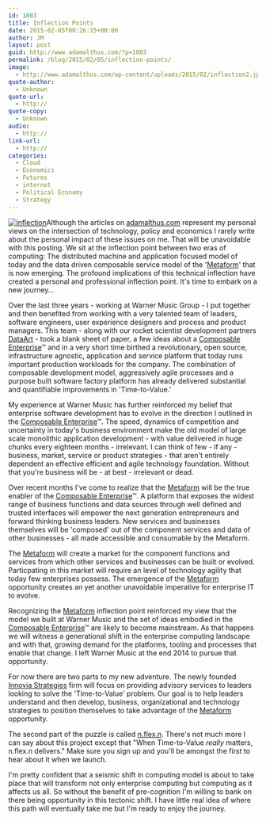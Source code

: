 ```yaml
---
id: 1003
title: Inflection Points
date: 2015-02-05T00:26:15+00:00
author: JM
layout: post
guid: http://www.adamalthus.com/?p=1003
permalink: /blog/2015/02/05/inflection-points/
image:
  - http://www.adamalthus.com/wp-content/uploads/2015/02/inflection2.jpg
quote-author:
  - Unknown
quote-url:
  - http://
quote-copy:
  - Unknown
audio:
  - http://
link-url:
  - http://
categories:
  - Cloud
  - Economics
  - Futures
  - internet
  - Political Economy
  - Strategy
---
```

[<img class="alignleft  wp-image-1006" src="http://i0.wp.com/www.adamalthus.com/wp-content/uploads/2015/02/inflection1.jpg?resize=270%2C272" alt="inflection" data-recalc-dims="1" />](http://i0.wp.com/www.adamalthus.com/wp-content/uploads/2015/02/inflection1.jpg)Although the articles on <a href="http://adamalathus.com" target="_blank">adamalthus.com</a> represent my personal views on the intersection of technology, policy and economics I rarely write about the personal impact of these issues on me. That will be unavoidable with this posting. We sit at the inflection point between two eras of computing: The distributed machine and application focused model of today and the data driven composable service model of the '<a href="http://www.adamalthus.com/blog/2015/01/08/the-metaform-the-platform-of-everything/" target="_blank">Metaform</a>' that is now emerging. The profound implications of this technical inflection have created a personal and professional inflection point. It's time to embark on a new journey&hellip;<!--more-->

Over the last three years - working at Warner Music Group - I put together and then benefited from working with a very talented team of leaders, software engineers, user experience designers and process and product managers. This team - along with our rocket scientist development partners <a href="http://www.dataart.com/" target="_blank">DataArt</a> - took a blank sheet of paper, a few ideas about a <a href="http://www.adamalthus.com/blog/2013/04/04/the-composable-enterprise/" target="_blank">Composable Enterprise</a>&trade; and in a very short time birthed a revolutionary, open source, infrastructure agnostic, application and service platform that today runs important production workloads for the company. The combination of composable development model, aggressively agile processes and a purpose built software factory platform has already delivered substantial and quantifiable improvements in 'Time-to-Value.'

My experience at Warner Music has further reinforced my belief that enterprise software development has to evolve in the direction I outlined in the <a href="http://www.adamalthus.com/blog/2013/04/04/the-composable-enterprise/" target="_blank">Composable Enterprise</a>&trade;. The speed, dynamics of competition and uncertainty in today's business environment make the old model of large scale monolithic application development - with value delivered in huge chunks every eighteen months - irrelevant. I can think of few - if any - business, market, service or product strategies - that aren't entirely dependent an effective efficient and agile technology foundation. Without that you're business will be - at best - irrelevant or dead.

Over recent months I've come to realize that the <a href="http://www.adamalthus.com/blog/2015/01/08/the-metaform-the-platform-of-everything/" target="_blank">Metaform</a> will be the true enabler of the <a href="http://www.adamalthus.com/blog/2013/04/04/the-composable-enterprise/" target="_blank">Composable Enterprise</a>&trade;. A platform that exposes the widest range of business functions and data sources through well defined and trusted interfaces will empower the next generation entrepreneurs and forward thinking business leaders. New services and businesses themselves will be 'composed' out of the component services and data of other businesses - all made accessible and consumable by the Metaform.

The <a href="http://www.adamalthus.com/blog/2015/01/08/the-metaform-the-platform-of-everything/" target="_blank">Metaform</a> will create a market for the component functions and services from which other services and businesses can be built or evolved. Particpating in this market will require an level of technology agility that today few enterprises possess. The emergence of the <a href="http://www.adamalthus.com/blog/2015/01/08/the-metaform-the-platform-of-everything/" target="_blank">Metaform</a> opportunity creates an yet another unavoidable imperative for enterprise IT to evolve.

Recognizing the <a href="http://www.adamalthus.com/blog/2015/01/08/the-metaform-the-platform-of-everything/" target="_blank">Metaform</a> inflection point reinforced my view that the model we built at Warner Music and the set of ideas embodied in the <a href="http://www.adamalthus.com/blog/2013/04/04/the-composable-enterprise/" target="_blank">Composable Enterprise</a>&trade; are likely to become mainstream. As that happens we will witness a generational shift in the enterprise computing landscape and with that, growing demand for the platforms, tooling and processes that enable that change. I left Warner Music at the end 2014 to pursue that opportunity.

For now there are two parts to my new adventure. The newly founded <a href="http://innoviastrategies.com" target="_blank">Innovia Strategies</a> firm will focus on providing advisory services to leaders looking to solve the 'Time-to-Value' problem. Our goal is to help leaders understand and then develop, business, organizational and technology strategies to position themselves to take advantage of the <a href="http://www.adamalthus.com/blog/2015/01/08/the-metaform-the-platform-of-everything/" target="_blank">Metaform</a> opportunity.

The second part of the puzzle is called <a href="http://nflexn.com/" target="_blank">n.flex.n</a>. There's not much more I can say about this project except that "When Time-to-Value _really_ matters, n.flex.n delivers." Make sure you sign up and you'll be amongst the first to hear about it when we launch.

I'm pretty confident that a seismic shift in computing model is about to take place that will transform not only enterprise computing but computing as it affects us all. So without the benefit of pre-cognition I'm willing to bank on there being opportunity in this tectonic shift. I have little real idea of where this path will eventually take me but I'm ready to enjoy the journey.